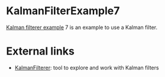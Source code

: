 # KalmanFilterExample7

[Kalman filterer example](https://github.com/richelbilderbeek/KalmanFilterExample) 7 is an example to use a Kalman filter.

# External links

 * [KalmanFilterer](https://github.com/richelbilderbeek/KalmanFilterer): tool to explore and work with Kalman filters
